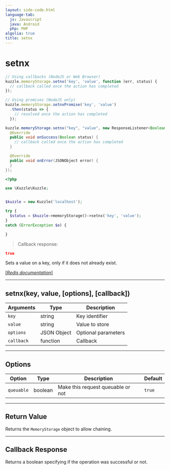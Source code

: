 ```yaml
---
layout: side-code.html
language-tab:
  js: Javascript
  java: Android
  php: PHP
algolia: true
title: setnx
---
```


# setnx

```js
// Using callbacks (NodeJS or Web Browser)
kuzzle.memoryStorage.setnx('key', 'value', function (err, status) {
  // callback called once the action has completed
});

// Using promises (NodeJS only)
kuzzle.memoryStorage.setnxPromise('key', 'value')
  .then(status => {
    // resolved once the action has completed
  });
```

```java
kuzzle.memoryStorage.setnx("key", "value", new ResponseListener<Boolean>() {
  @Override
  public void onSuccess(Boolean status) {
    // callback called once the action has completed
  }

  @Override
  public void onError(JSONObject error) {
  }
});
```

```php
<?php

use \Kuzzle\Kuzzle;


$kuzzle = new Kuzzle('localhost');

try {
  $status = $kuzzle->memoryStorage()->setnx('key', 'value');
}
catch (ErrorException $e) {

}
```

> Callback response:

```json
true
```

Sets a value on a key, only if it does not already exist.

[[_Redis documentation_]](https://redis.io/commands/setnx)

---

## setnx(key, value, [options], [callback])

| Arguments | Type | Description |
|---------------|---------|----------------------------------------|
| `key` | string | Key identifier |
| `value` | string | Value to store |
| `options` | JSON Object | Optional parameters |
| `callback` | function | Callback |

---

## Options

| Option | Type | Description | Default |
|---------------|---------|----------------------------------------|---------|
| `queuable` | boolean | Make this request queuable or not  | ``true`` |


---

## Return Value

Returns the `MemoryStorage` object to allow chaining.

---

## Callback Response

Returns a boolean specifying if the operation was successful or not.
